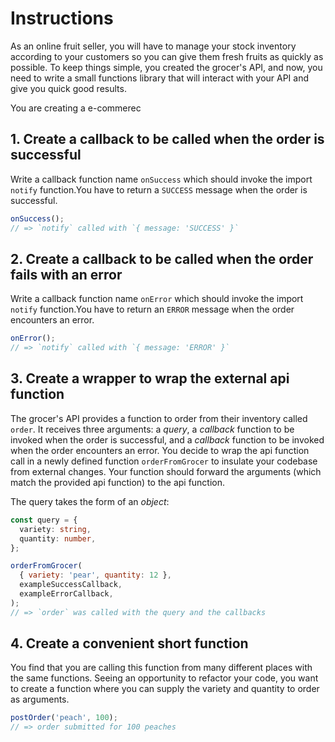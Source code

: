 # Instructions

As an online fruit seller, you will have to manage your stock inventory according to your customers so you can give them fresh fruits as quickly as possible. To keep things simple, you created the grocer's API, and now, you need to write a small functions library that will interact with your API and give you quick good results.

You are creating a e-commerec

## 1. Create a callback to be called when the order is successful

Write a callback function name `onSuccess` which should invoke the import `notify` function.You have to return a `SUCCESS` message when the order is successful.

```javascript
onSuccess();
// => `notify` called with `{ message: 'SUCCESS' }`
```

## 2. Create a callback to be called when the order fails with an error

Write a callback function name `onError` which should invoke the import `notify` function.You have to return an `ERROR` message when the order encounters an error.

```javascript
onError();
// => `notify` called with `{ message: 'ERROR' }`
```

## 3. Create a wrapper to wrap the external api function

The grocer's API provides a function to order from their inventory called `order`. It receives three arguments: a _query_, a _callback_ function to be invoked when the order is successful, and a _callback_ function to be invoked when the order encounters an error. You decide to wrap the api function call in a newly defined function `orderFromGrocer` to insulate your codebase from external changes. Your function should forward the arguments (which match the provided api function) to the api function.

The query takes the form of an _object_:

```typescript
const query = {
  variety: string,
  quantity: number,
};
```

```javascript
orderFromGrocer(
  { variety: 'pear', quantity: 12 },
  exampleSuccessCallback,
  exampleErrorCallback,
);
// => `order` was called with the query and the callbacks
```

## 4. Create a convenient short function

You find that you are calling this function from many different places with the same functions. Seeing an opportunity to refactor your code, you want to create a function where you can supply the variety and quantity to order as arguments.

```javascript
postOrder('peach', 100);
// => order submitted for 100 peaches
```
